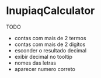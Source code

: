 # InupiaqCalculator


TODO
- contas com mais de 2 termos
- contas com mais de 2 digitos
- esconder o resultado decimal
- exibir decimal no tooltip
- nomes das letras
- aparecer numero correto